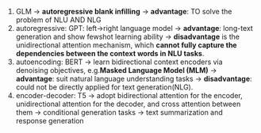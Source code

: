 1. GLM -> **autoregressive blank infilling** -> **advantage**: TO solve the problem of NLU AND NLG 
2. autoregressive: GPT: left->right language model -> **advantage**: long-text generation and show fewshot learning ability -> **disadvantage** is the unidirectional attention mechanism, which **cannot fully capture the dependencies between the context words in NLU tasks**.
3. autoencoding: BERT -> learn bidirectional context encoders via denoising objectives, e.g.**Masked Language Model (MLM)** -> **advantage**: suit natural language understanding tasks -> **disadvantage**: could not be directly applied for text generation(NLG).
4. encoder-decoder: T5 -> adopt bidirectional attention for the encoder, unidirectional attention for the decoder, and cross attention between them -> conditional generation tasks -> text summarization and response generation
